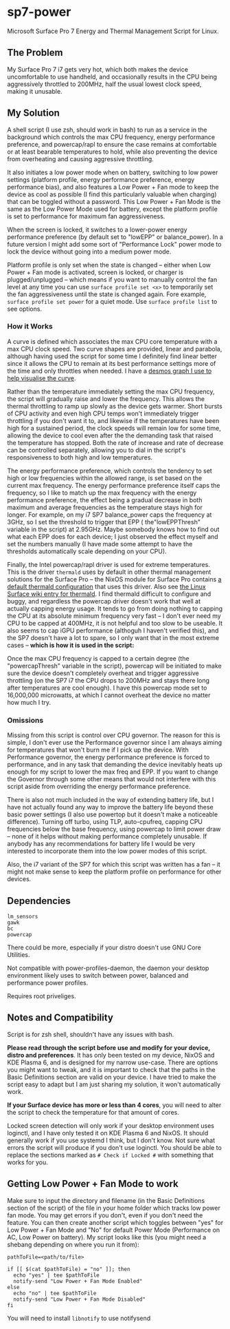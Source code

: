 # sp7-power
Microsoft Surface Pro 7 Energy and Thermal Management Script for Linux.

## The Problem
My Surface Pro 7 i7 gets very hot, which both makes the device uncomfortable to use handheld, and occasionally results in the CPU being aggressively throttled to 200MHz, half the usual lowest clock speed, making it unusable.

## My Solution
A shell script (I use zsh, should work in bash) to run as a service in the background which controls the max CPU frequency, energy performance preference, and powercap/rapl to ensure the case remains at comfortable or at least bearable temperatures to hold, while also preventing the device from overheating and causing aggressive throttling.

It also initiates a low power mode when on battery, switching to low power settings (platform profile, energy performance preference, energy performance bias), and also features a Low Power + Fan mode to keep the device as cool as possible (I find this particularly valuable when charging) that can be toggled without a password. This Low Power + Fan Mode is the same as the Low Power Mode used for battery, except the platform profile is set to performance for maximum fan aggressiveness.

When the screen is locked, it switches to a lower-power energy performance preference (by default set to "lowEPP" or balance_power). In a future version I might add some sort of "Performance Lock" power mode to lock the device without going into a medium power mode.

Platform profile is only set when the state is changed – either when Low Power + Fan mode is activated, screen is locked, or charger is plugged/unplugged – which means if you want to manually control the fan level at any time you can use `surface profile set <x>` to temporarily set the fan aggressiveness until the state is changed again. Fore example, `surface profile set power` for a quiet mode. Use `surface profile list` to see options.

### How it Works
A curve is defined which associates the max CPU core temperature with a max CPU clock speed. Two curve shapes are provided, linear and parabola, although having used the script for some time I definitely find linear better since it allows the CPU to remain at its best performance settings more of the time and only throttles when needed. I have a [desmos graph I use to help visualise the curve](https://www.desmos.com/calculator/a0qz23f2kj).

Rather than the temperature immediately setting the max CPU frequency, the script will gradually raise and lower the frequency. This allows the thermal throttling to ramp up slowly as the device gets warmer. Short bursts of CPU activity and even high CPU temps won't immediately trigger throttling if you don't want it to, and likewise if the temperatures have been high for a sustained period, the clock speeds will remain low for some time, allowing the device to cool even after the the demanding task that raised the temperature has stopped. 
Both the rate of increase and rate of decrease can be controlled separately, allowing you to dial in the script's responsiveness to both high and low temperatures.

The energy performance preference, which controls the tendency to set high or low frequencies within the allowed range, is set based on the current max frequency. The energy performance preference itself caps the frequency, so I like to match up the max frequency with the energy performance preference, the effect being a gradual decrease in both maximum and average frequencies as the temperature stays high for longer. For example, on my i7 SP7 balance_power caps the frequency at 3GHz, so I set the threshold to trigger that EPP ( the"lowEPPThresh" variable in the script) at 2.95GHz. 
Maybe somebody knows how to find out what each EPP does for each device; I just observed the effect myself and set the numbers manually (I have made some attempt to have the thresholds automatically scale depending on your CPU).

Finally, the Intel powercap/rapl driver is used for extreme temperatures. This is the driver `thermald` uses by default in other thermal management solutions for the Surface Pro – the NixOS module for Surface Pro contains [a default thermald configuration](https://github.com/NixOS/nixos-hardware/blob/master/microsoft/surface/surface-pro-intel/thermal-conf.xml) that uses this driver. Also see [the Linux Surface wiki entry for thermald](https://github.com/linux-surface/linux-surface/wiki/Thermald-setup-and-configuration). I find thermald difficult to configure and buggy, and regardless the powercap driver doesn't work that well at actually capping energy usage. It tends to go from doing nothing to capping the CPU at its absolute minimum frequency very fast – I don't ever need my CPU to be capped at 400MHz, it is not helpful and too slow to be useable. It also seems to cap iGPU performance (althoguh I haven't verified this), and the SP7 doesn't have a lot to spare, so I only want that in the most extreme cases – **which is how it is used in the script:**

Once the max CPU frequency is capped to a certain degree (the "powercapThresh" variable in the script), powercap will be initiated to make sure the device doesn't completely overheat and trigger aggressive throttling (on the SP7 i7 the CPU drops to 200MHz and stays there long after temperatures are cool enough). I have this powercap mode set to 16,000,000 microwatts, at which I cannot overheat the device no matter how much I try. 

### Omissions
Missing from this script is control over CPU governor. The reason for this is simple, I don't ever use the Performance governor since I am always aiming for temperatures that won't burn me if I pick up the device. With Performance governor, the energy performance preference is forced to performance, and in any task that demanding the device inevitably heats up enough for my script to lower the max freq and EPP. If you want to change the Governor through some other means that would not interfere with this script aside from overriding the energy performance preference.

There is also not much included in the way of extending battery life, but I have not actually found any way to improve the battery life beyond these basic power settings (I also use powertop but it doesn't make a noticeable difference). Turning off turbo, using TLP, auto-cpufreq, capping CPU frequencies below the base frequency, using powercap to limit power draw – none of it helps without making performance completely unusable. 
If anybody has any recommendations for battery life I would be very interested to incorporate them into the low power modes of this script.

Also, the i7 variant of the SP7 for which this script was written has a fan – it might not make sense to keep the platform profile on performance for other devices.

## Dependencies
```
lm_sensors
gawk
bc
powercap
```

There could be more, especially if your distro doesn't use GNU Core Utilities.

Not compatible with power-profiles-daemon, the daemon your desktop environment likely uses to switch between power, balanced and performance power profiles.

Requires root priveliges.

## Notes and Compatibility
Script is for zsh shell, shouldn't have any issues with bash.

**Please read through the script before use and modify for your device, distro and preferences**. It has only been tested on my device, NixOS and KDE Plasma 6, and is designed for my narrow use-case. There are options you might want to tweak, and it is important to check that the paths in the Basic Definitions section are valid on your device. I have tried to make the script easy to adapt but I am just sharing my solution, it won't automatically work.

**If your Surface device has more or less than 4 cores**, you will need to alter the script to check the temperature for that amount of cores. 

Locked screen detection will only work if your desktop environment uses loginctl, and I have only tested it on KDE Plasma 6 and NixOS. It should generally work if you use systemd I think, but I don't know. Not sure what errors the script will produce if you don't use loginctl. You should be able to replace the sections marked as   `# Check if Locked #` with something that works for you.

## Getting Low Power + Fan Mode to work
Make sure to input the directory and filename (in the Basic Definitions section of the script) of the file in your home folder which tracks low power fan mode. You may get errors if you don't, even if you don't need the feature.
You can then create another script which toggles between "yes" for Low Power + Fan Mode and "No" for default Power Mode (Performance on AC, Low Power on battery). My script looks like this (you might need a shebang depending on where you run it from):

```
pathToFile=<path/to/file>

if [[ $(cat $pathToFile) = "no" ]]; then
  echo "yes" | tee $pathToFile
  notify-send "Low Power + Fan Mode Enabled"
else
  echo "no" | tee $pathToFile
  notify-send "Low Power + Fan Mode Disabled"
fi
```
You will need to install `libnotify` to use notifysend 
